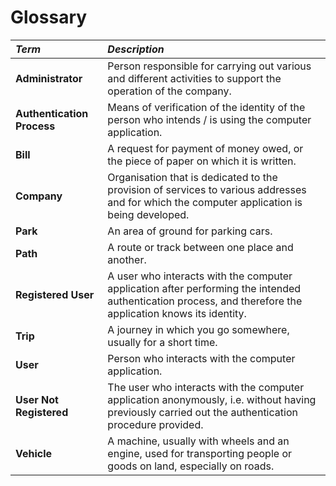 # Glossary

| **_Term_**                   	| **_Description_**                                           |                                       
|:------------------------|:----------------------------------------------------------------|
| **Administrator** | Person responsible for carrying out various and different activities to support the operation of the company.|
 **Authentication Process** | Means of verification of the identity of the person who intends / is using the computer application.|
| **Bill**|A request for payment of money owed, or the piece of paper on which it is written.|
| **Company** | Organisation that is dedicated to the provision of services to various addresses and for which the computer application is being developed. |
|**Park**|An area of ground for parking cars.|
|**Path**|A route or track between one place and another.|
| **Registered User** | A user who interacts with the computer application after performing the intended authentication process, and therefore the application knows its identity.|
|**Trip**|A journey in which you go somewhere, usually for a short time.|
| **User** | Person who interacts with the computer application.|
| **User Not Registered** | The user who interacts with the computer application anonymously, i.e. without having previously carried out the authentication procedure provided.|
| **Vehicle**| A machine, usually with wheels and an engine, used for transporting people or goods on land, especially on roads.|
